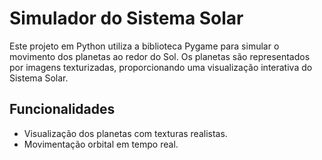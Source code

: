 # Simulador do Sistema Solar

Este projeto em Python utiliza a biblioteca Pygame para simular o movimento dos planetas ao redor do Sol. Os planetas são representados por imagens texturizadas, proporcionando uma visualização interativa do Sistema Solar.

## Funcionalidades

- Visualização dos planetas com texturas realistas.
- Movimentação orbital em tempo real.

